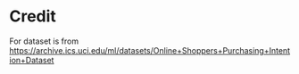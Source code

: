 # Credit

For dataset is from https://archive.ics.uci.edu/ml/datasets/Online+Shoppers+Purchasing+Intention+Dataset